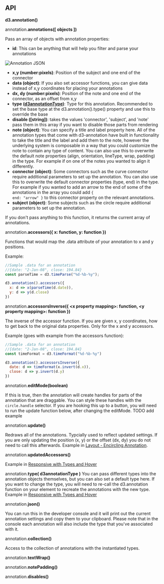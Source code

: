 ## API

**d3.annotation()**

annotation.**annotations([ objects ])**

Pass an array of objects with annotation properties:

- **id**: This can be anything that will help you filter and parse your annotations

![Annotation JSON](img/json.png)
- **x,y (number:pixels)**: Position of the subject and one end of the connector
- **data (object)**: If you also set accessor functions, you can give data instead of x,y coordinates for placing your annotations
- **dx, dy (number:pixels)**: Position of the note and one end of the connector, as an offset from x,y
- **type ([d3annotationType](#types))**: Type for this annotation. Recommended to set the base type at the d3.annotation().type() property and use this to override the base
- **disable ([string])**: takes the values 'connector', 'subject', and 'note' pass them in this array if you want to disable those parts from rendering
- **note (object)**: You can specify a title and label property here. All of the annotation types that come with d3-annotation have built in functionality to take the title and the label and add them to the note, however the underlying system is composable in a way that you could customize the note to contain any type of content. You can also use this to overwrite the default note properties (align, orientation, lineType, wrap, padding) in the type. For example if on one of the notes you wanted to align it differently.
- **connector (object)**: Some connectors such as the curve connector require additional parameters to set up the annotation. You can also use this to overwrite the default connector properties (type, end) in the type. For example if you wanted to add an arrow to the end of some of the annotations in the array you could add <code>{ end: "arrow" }</code> to this connector property on the relevant annotations.
- **subject (object)**: Some subjects such as the circle require additional parameters to set up the annotation. 

If you don't pass anything to this function, it returns the current array of annotations.


annotation.**accessors({ x: function, y: function })**

Functions that would map the .data attribute of your annotation to x and y positions.

Example:
```js
//Sample .data for an annotation
//{date: "2-Jan-08", close: 194.84}
const parseTime = d3.timeParse("%d-%b-%y");

d3.annotation().accessors({
  x: d => x(parseTime(d.date)),
  y: d => y(d.close)
})
```

annotation.**accessorsInverse({ &lt;x property mapping&gt;: function,  &lt;y property mapping&gt;: function })**

The inverse of the accessor function. If you are given x, y coordinates, how to get back to the original data properties. Only for the x and y accessors.

Example (goes with example from the accessors function):
```js
//Sample .data for an annotation
//{date: "2-Jan-08", close: 194.84}
const timeFormat = d3.timeFormat("%d-%b-%y")

d3.annotation().accessorsInverse({
  date: d => timeFormat(x.invert(d.x)),
  close: d => y.invert(d.y)
})
```
annotation.**editMode(boolean)**

If this is true, then the annotation will create handles for parts of the annotation that are draggable. You can style these handles with the <code>circle.handle</code> selector. If you are hooking this up to a button, you will need to run the update function below, after changing the editMode. TODO add example

annotation.**update()**

Redraws all of the annotations. Typcially used to reflect updated settings. If you are only updating the position (x, y) or the offset (dx, dy) you do not need to call this afterwards. Example in [Layout - Encircling Annotation](#encircle).

annotation.**updatedAccessors()**

Example in [Responsive with Types and Hover](#responsive)

annotation.**type( d3annotationType )**
You can pass different types into the annotation objects themselves, but you can also set a default type here. If you want to change the type, you will need to re-call the d3.annotation function on your element to recreate the annotations with the new type. Example in [Responsive with Types and Hover](#responsive)


annotation.**json()**

You can run this in the developer console and it will print out the current annotation settings and copy them to your clipboard. Please note that in the console each annotation will also include the type that you've associated with it.

annotation.**collection()**

Access to the collection of annotations with the instantiated types.

annotation.**textWrap()**

annotation.**notePadding()**

annotation.**disables()**
